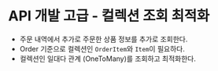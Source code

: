 # API 개발 고급 - 컬렉션 조회 최적화
- 주문 내역에서 추가로 주문한 상품 정보를 추가로 조회한다.
- Order 기준으로 컬렉션인 `OrderItem`와 `Item`이 필요하다.
- 컬렉션인 일대다 관계 (OneToMany)를 조회하고 최적화한다.

